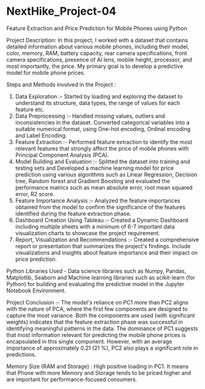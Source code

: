 # NextHike_Project-04
Feature Extraction and Price Prediction for Mobile Phones using Python

Project Description:
In this project, I worked with a dataset that contains detailed information about various mobile phones, including their model, color, memory, RAM, battery capacity, rear camera specifications, front camera specifications, presence of AI lens, mobile height, processor, and most importantly, the price. My primary goal is to develop a predictive model for mobile phone prices.

Steps and Methods involved in the Project :
1) Data Exploration :- Started by loading and exploring the dataset to understand its structure, data types, the range of values for each feature etc.
2) Data Preprocessing :- Handled missing values, outliers and inconsistencies in the dataset. Converted categorical variables into a suitable numerical format, using One-hot encoding, Ordinal encoding and Label Encoding.
3) Feature Extraction :- Performed feature extraction to identify the most relevant features that strongly affect the price of mobile phones with Principal Component Analysis (PCA).
4) Model Building and Evaluation :- Splitted the dataset into training and testing sets and Developed a machine learning model for price prediction using various algorithms such as Linear Regression, Decision tree, Random forest and Gradient Boosting and evaluated the performance matrics such as mean absolute error, root mean squared error, R2 score.
5) Feature Importance Analysis :-  Analyzed the feature importances obtained from the model to confirm the significance of the features identified during the feature extraction phase.
6) Dashboard Creation Using Tableau :- Created a Dynamic Dashboard including multiple sheets with a minimum of 6-7 important data visualization charts to showcase the project requirement.
7) Report, Visualization and Recommendations :- Created a comprehensive report or presentation that summarizes the project's findings. Include visualizations and insights about feature importance and their impact on price prediction.

Python Libraries Used - Data science libraries such as Numpy, Pandas, Matplotlib, Seaborn and Machine learning libraries such as scikit-learn (for Python) for building and evaluating the predictive model in the Jupyter Notebook Environment.



Project Conclusion :-
The model's reliance on PC1 more than PC2 aligns with the nature of PCA, where the first few components are designed to capture the most variance. Both the components are used (with significant weights) indicates that the feature extraction phase was successful in identifying meaningful patterns in the data. The dominance of PC1 suggests that most information relevant for predicting the mobile phone prices is encapsulated in this single component. However, with an average importance of approximately 0.21 (21 %), PC2 also plays a significant role in predictions.

Memory Size (RAM and Storage) : High positive loading in PC1. It means that Phone with more Memory and Storage tends to be priced higher and are important for performance-focused consumers.






